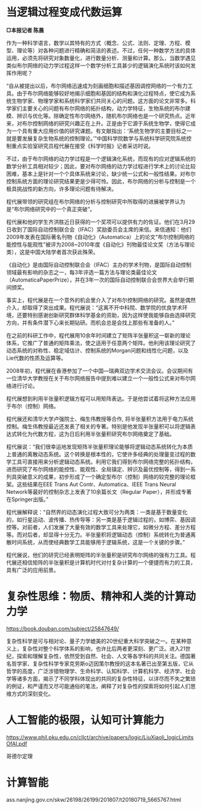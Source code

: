 
# 当逻辑过程变成代数运算



**□本报记者 陈晨**

作为一种科学语言，数学以其特有的方式（概念、公式、法则、定理、方程、模型、理论等）对各种问题进行精确和简洁的表述。不过，任何一种数学方法的具体运用，必须先将研究对象数量化，进行数量分析、测量和计算。那么，当数学遇见类似布尔网络的动力学过程这样一个数学分析工具甚少的逻辑演化系统时该如何发挥作用呢？

“自从被提出以后，布尔网络迅速成为刻画细胞和描述基因调控网络的一个有力工具。由于布尔网络能够较好地揭示细胞和基因的结构和演化过程特点，使它成为系统生物学家、物理学家和系统科学家们共同关心的问题。这方面的论文非常多。科学家们主要关心的问题有布尔网络的拓扑结构，动力学特征，生物系统的布尔建模、辨识与优化等。除确定性布尔网络外，随机布尔网络也是一个研究热点。近年来，对布尔控制网络的研究兴趣正在上升。正是由于它源于系统生物学，使得它成为一个具有重大应用价值的研究课题。有文献指出：‘系统生物学的主要目标之一就是要发展复杂生物系统的控制理论。’”中国科学院数学与系统科学研究院系统控制重点实验室研究员程代展在接受《科学时报》记者采访时说。

不过，由于布尔网络的动力学过程是一个逻辑演化系统，而现有的应对逻辑系统的数学分析工具相对较少；因此，要对布尔网络的动力学过程进行学术上的讨论比较困难，基本上是针对一个个具体系统来讨论，缺少统一公式和一般性结果。对布尔控制系统方面的理论研究结果更是少得可怜。因此，布尔网络的分析与控制是一个极具挑战性的新方向，许多理论问题有待解决。

程代展带领的研究组在布尔网络的分析与控制研究中所取得的进展被学界认为是“布尔网络研究中的一个真正突破”。

程代展和他的学生齐洪胜近日获得的一个奖项可以提供有力的佐证。他们在3月29日收到了国际自动控制联合会（IFAC）奖励委员会主席的来信。来信通知：他们2009年发表在国际著名刊物《自动化》（Automatica）上的论文“布尔控制网络的能控性与能观性”被评为2008~2010年度《自动化》刊物最佳论文奖（方法与理论类），这是中国大陆学者首次获此殊荣。

《自动化》是由国际自动控制联合会（IFAC）主办的学术刊物，是国际自动控制领域最有影响的杂志之一，每3年评选一篇方法与理论类最佳论文（AutomaticaPaperPrize），并在3年一次的国际自动控制联合会世界大会举行期间颁奖。

事实上，程代展是在一个意外的机会里介入了对布尔控制网络的研究。虽然是偶然介入，却取得了突出成果。程代展说：“这离不开中科院、数学院的优良学术环境，还要特别感谢创新研究群体科学基金的资助，因为这样使我能够自由选择研究方向，并有条件潜下心来长期钻研。而机会总是会找上那些有准备的人。”

在之前的科研工作中，程代展用10余年时间建立了矩阵半张量积这一崭新的理论体系，它推广了普通的矩阵乘法，使之适用于任意两个矩阵。他利用该理论研究了动态系统的对称性、稳定域估计、控制系统的Morgan问题和线性化问题，以及Lie代数的性质及运算等。

2008年初，程代展在香港参加了一个中国—瑞典双边学术交流会议。会议期间有一位清华大学教授在关于布尔网络报告中提到难以建立一个一般性公式来对布尔网络进行讨论。

程代展想到利用半张量积逻辑方程可以用矩阵表达。于是他尝试着将这种方法应用于布尔（控制）网络。

程代展还和清华大学卢强院士、梅生伟教授等合作, 将半张量积方法用于电力系统控制。梅生伟教授最近还发表了相关的专著。特别是他发现半张量积可以将逻辑表达式转化为代数方程，这为日后利用半张量积研究布尔网络奠定了基础。

程代展说：“我们很幸运地发现矩阵半张量积理论能够将逻辑动态系统转化为本质上普通的离散动态系统。这个转换是根本性的，它使许多经典的处理量变过程的数学工具可直接用来分析逻辑动态系统。利用它我们得到布尔网络完整的拓扑结构，进而研究了布尔网络的能控性、能观性、全局镇定、辨识及最优控制等，得到一系列具突破意义的成果，初步形成了一个确定型布尔（控制）网络的较完整的理论框架。这些结果在EEE Trans Aut Contr、Automatica、IEEE Trans Neural Network等最好的控制杂志上发表了10余篇长文（Regular Paper），并形成专著在Springer出版。”

程代展解释说：“自然界的动态演化过程大致可分为两类：一类是基于数量变化的，如行星运动、波传播、热传导等：另一类是基于逻辑过程的，如博弈、基因调控等。对前者，人们发展了大量有效的数学工具来处理它，如微分方程、差分方程等。而对后者，却显得十分无力。半张量积将逻辑动态（控制）系统转化为普通离散时间系统，从而使经典数学工具能够用于逻辑系统，这是一个关键的步骤。”

程代展说，他们的研究已经表明矩阵的半张量积是研究布尔网络的强有力工具。程代展还相信矩阵的半张量积是计算机时代对付复杂计算的一个便捷而有力的工具，具有广泛的应用前景。








# 复杂性思维：物质、精神和人类的计算动力学
https://book.douban.com/subject/25847649/

复杂性科学是可与相对论、量子力学媲美的20世纪重大科学突破之一。在某种意义上，复杂性对整个科学体系的影响，也许比后两者更深刻、更广泛。进入21世纪，探索和理解复杂性，依然受到自然、社会、人文等各学科的共同关注。德国著名哲学家、复杂性科学专家克劳斯o迈因策尔教授的这本名著已出至第五版，它从哲学的高度，广泛涉猎物理学、生命科学、认知科学、计算机科学、经济学、社会学等诸多方面，揭示了不同学科体现出的共同的复杂性特征，以详尽而不失之繁琐的例证，和严谨而又尽可能通俗的笔法，阐释了对复杂性的探索将如何引起人们思维方式的深刻变化。














# 人工智能的极限，认知可计算能力

https://www.phil.pku.edu.cn/cllct/archive/papers/logic/LiuXiaoli_logicLimitsOfAI.pdf



哥德尔定理






# 计算智能

ass.nanjing.gov.cn/skw/26198/26199/201807/t20180719_5665767.html





























































